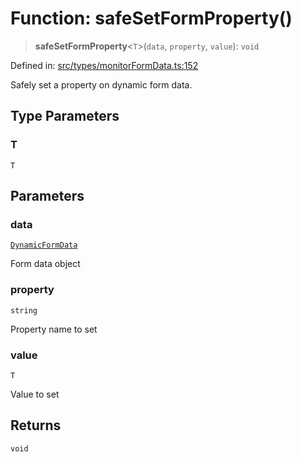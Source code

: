 # Function: safeSetFormProperty()

> **safeSetFormProperty**\<`T`\>(`data`, `property`, `value`): `void`

Defined in: [src/types/monitorFormData.ts:152](https://github.com/Nick2bad4u/Uptime-Watcher/blob/8a1973382d5fe14c52996ecda381894eb7ecd4a6/src/types/monitorFormData.ts#L152)

Safely set a property on dynamic form data.

## Type Parameters

### T

`T`

## Parameters

### data

[`DynamicFormData`](../interfaces/DynamicFormData.md)

Form data object

### property

`string`

Property name to set

### value

`T`

Value to set

## Returns

`void`
